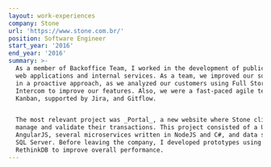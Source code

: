 ```yaml
---
layout: work-experiences
company: Stone
url: 'https://www.stone.com.br/'
position: Software Engineer
start_year: '2016'
end_year: '2016'
summary: >-
  As a member of Backoffice Team, I worked in the development of public APIs,
  web applications and internal services. As a team, we improved our solutions
  in a proactive approach, as we analyzed our customers using Full Story and
  Intercom to improve our features. Also, we were a fast-paced agile team using
  Kanban, supported by Jira, and Gitflow.


  The most relevant project was _Portal_, a new website where Stone clients can
  manage and validate their transactions. This project consisted of a UI using
  AngularJS, several microservices written in NodeJS and C#, and data stored on
  SQL Server. Before leaving the company, I developed prototypes using Redis and
  RethinkDB to improve overall performance.
---
```



